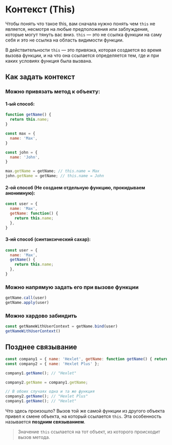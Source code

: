 # Контекст (This)

Чтобы понять что такое this, вам сначала нужно понять чем `this` не является, 
несмотря на любые предположения или заблуждения, которые могут тянуть вас вниз. 
`this` — это не ссылка функции на саму себя и это не ссылка на область видимости функции.

В действительности `this` — это привязка, которая создается во время вызова функции, и на что она 
ссылается определяется тем, где и при каких условиях функция была вызвана.

## Как задать контекст

### Можно привязать метод к объекту:

#### 1-ый способ:
```javascript
function getName() {
  return this.name;
}

const max = {
  name: 'Max',
}

const john = {
  name: 'John',
}

max.getName = getName; // this.name = Max
john.getName = getName; // this.name = John
```

#### 2-ой способ (Не создаем отдельную функцию, прокидываем анонимную):
```javascript
const user = {
  name: 'Max',
  getName: function() {
    return this.name;
  },
}
```
#### 3-ий способ (синтаксический сахар):
```javascript
const user = {
  name: 'Max',
  getName() {
    return this.name;
  },
}
```

### Можно напрямую задать его при вызове функции
```javascript
getName.call(user)
getName.apply(user)
```

### Можно хардово забиндить
```javascript
const getNameWithUserContext = getName.bind(user)
getNameWithUserContext()
```

## Позднее связывание

```javascript
const company1 = { name: 'Hexlet', getName: function getName() { return this.name } };
const company2 = { name: 'Hexlet Plus' };

company1.getName(); // "Hexlet"

company2.getName = company1.getName;

// В обоих случаях одна и та же функция
company2.getName(); // "Hexlet Plus"
company1.getName(); // "Hexlet"
```

Что здесь произошло? Вызов той же самой функции из другого объекта привел к смене объекта, на который ссылается `this`. 
Эта особенность называется **поздним связыванием**. 

> Значение `this` ссылается на тот объект, из которого происходит вызов метода.